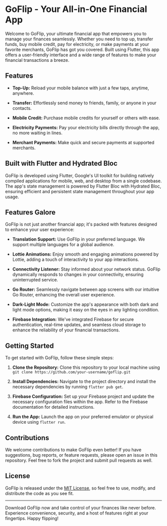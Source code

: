 # GoFlip - Your All-in-One Financial App

Welcome to GoFlip, your ultimate financial app that empowers you to manage your finances seamlessly.
Whether you need to top up, transfer funds, buy mobile credit, pay for electricity, or make payments
at your favorite merchants, GoFlip has got you covered. Built using Flutter, this app offers a
user-friendly interface and a wide range of features to make your financial transactions a breeze.

## Features

- **Top-Up:** Reload your mobile balance with just a few taps, anytime, anywhere.

- **Transfer:** Effortlessly send money to friends, family, or anyone in your contacts.

- **Mobile Credit:** Purchase mobile credits for yourself or others with ease.

- **Electricity Payments:** Pay your electricity bills directly through the app, no more waiting in
  lines.

- **Merchant Payments:** Make quick and secure payments at supported merchants.

## Built with Flutter and Hydrated Bloc

GoFlip is developed using Flutter, Google's UI toolkit for building natively compiled applications
for mobile, web, and desktop from a single codebase. The app's state management is powered by
Flutter Bloc with Hydrated Bloc, ensuring efficient and persistent state management throughout your
app usage.

## Features Galore

GoFlip is not just another financial app; it's packed with features designed to enhance your user
experience:

- **Translation Support:** Use GoFlip in your preferred language. We support multiple languages for
  a global audience.

- **Lottie Animations:** Enjoy smooth and engaging animations powered by Lottie, adding a touch of
  interactivity to your app interactions.

- **Connectivity Listener:** Stay informed about your network status. GoFlip dynamically responds to
  changes in your connectivity, ensuring uninterrupted service.

- **Go Router:** Seamlessly navigate between app screens with our intuitive Go Router, enhancing the
  overall user experience.

- **Dark-Light Mode:** Customize the app's appearance with both dark and light mode options, making
  it easy on the eyes in any lighting condition.

- **Firebase Integration:** We've integrated Firebase for secure authentication, real-time updates,
  and seamless cloud storage to enhance the reliability of your financial transactions.

## Getting Started

To get started with GoFlip, follow these simple steps:

1. **Clone the Repository:** Clone this repository to your local machine
   using `git clone https://github.com/your-username/goflip.git`

2. **Install Dependencies:** Navigate to the project directory and install the necessary
   dependencies by running `flutter pub get`.

3. **Firebase Configuration:** Set up your Firebase project and update the necessary configuration
   files within the app. Refer to the Firebase documentation for detailed instructions.

4. **Run the App:** Launch the app on your preferred emulator or physical device
   using `flutter run`.

## Contributions

We welcome contributions to make GoFlip even better! If you have suggestions, bug reports, or
feature requests, please open an issue in this repository. Feel free to fork the project and submit
pull requests as well.

## License

GoFlip is released under the [MIT License](LICENSE), so feel free to use, modify, and distribute the
code as you see fit.

---

Download GoFlip now and take control of your finances like never before. Experience convenience,
security, and a host of features right at your fingertips. Happy flipping!
